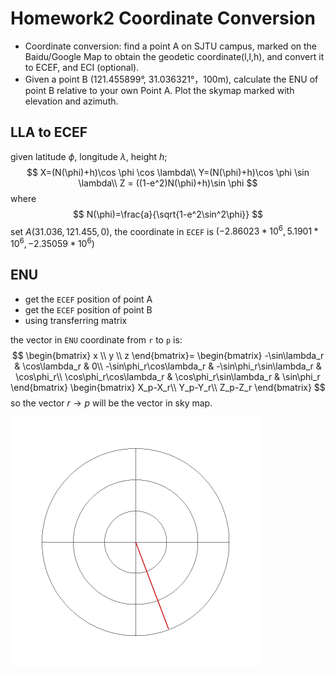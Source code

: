 # Homework2 Coordinate Conversion

* Coordinate conversion: find a point A on SJTU campus, marked on the Baidu/Google Map to obtain the geodetic coordinate(l,l,h), and convert it to ECEF, and ECI (optional).
* Given a point B (121.455899°, 31.036321°，100m), calculate the ENU of point B relative to your own Point A. Plot the skymap marked with  elevation and azimuth.

## LLA to ECEF

given latitude $\phi$, longitude $\lambda$, height $h$;
$$
X=(N(\phi)+h)\cos \phi \cos \lambda\\
Y=(N(\phi)+h)\cos \phi \sin \lambda\\
Z = ((1-e^2)N(\phi)+h)\sin \phi
$$
where
$$
N(\phi)=\frac{a}{\sqrt{1-e^2\sin^2\phi}}
$$
set $A(31.036, 121.455, 0)$, the coordinate in `ECEF` is $(-2.86023*10^6, 5.1901*10^6, -2.35059*10^6)$

## ENU

* get the `ECEF` position of point A
* get the `ECEF` position of point B
* using transferring matrix

the vector in `ENU` coordinate from `r` to `p` is:
$$
\begin{bmatrix}
x \\ y \\ z
\end{bmatrix}=
\begin{bmatrix}
-\sin\lambda_r & \cos\lambda_r & 0\\
-\sin\phi_r\cos\lambda_r & -\sin\phi_r\sin\lambda_r & \cos\phi_r\\
\cos\phi_r\cos\lambda_r & \cos\phi_r\sin\lambda_r & \sin\phi_r
\end{bmatrix}
\begin{bmatrix}
X_p-X_r\\
Y_p-Y_r\\
Z_p-Z_r
\end{bmatrix}
$$
so the vector $r\rightarrow p$ will be the vector in sky map.

<img src="sky map.jpg" alt="sky map" style="zoom:50%;" />

